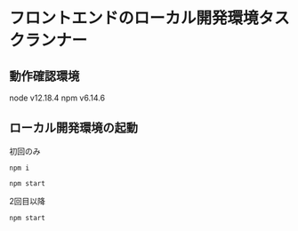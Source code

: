 # フロントエンドのローカル開発環境タスクランナー

## 動作確認環境
node v12.18.4
npm v6.14.6

## ローカル開発環境の起動

初回のみ
```
npm i
```

```
npm start
```

2回目以降

```
npm start
```

